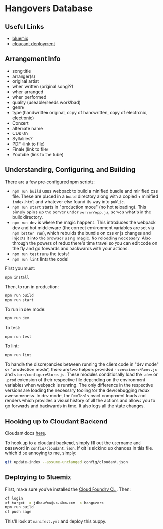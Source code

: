 # Hangovers Database

## Useful Links

  - [bluemix](http://bluemix.net)
  - [cloudant deployment](https://sage.cloudant.com/dashboard.html)

## Arrangement Info

  - song title
  - arranger(s)
  - original artist
  - when written (original song??)
  - when arranged
  - when performed
  - quality (useable/needs work/bad)
  - genre
  - type (handwritten original, copy of handwritten, copy of electronic, electronic)
  - Concert
  - alternate name
  - CDs On
  - Syllables?
  - PDF (link to file)
  - Finale (link to file)
  - Youtube (link to the tube)

## Understanding, Configuring, and Building

There are a few pre-configured npm scripts:

  - `npm run build` uses webpack to build a minified bundle and minified css
    file. These are placed in a `build` directory along with a copied + minified
    `index.html` and whatever else found its way into `public`.
  - `npm run start` starts in "production mode" (no hot reloading). This simply
    spins up the server under `server/app.js`, serves
    what's in the build directory.
  - `npm run dev` is where the magic happens. This introduces the webpack dev
    and hot middleware (the correct environment variables are set via `npm
    better run`), which rebuilds the bundle on css or js changes and injects it
    into the browser using magic. No reloading necessary! Also through the
    powers of redux there's time travel so you can edit code on the fly and
    go forwards and backwards with your actions.
  - `npm run test` runs the tests!
  - `npm run lint` lints the code!

First you must:

```
npm install
```

Then, to run in production:

```sh
npm run build
npm run start
```

To run in dev mode:

```sh
npm run dev
```

To test:

```sh
npm run test
```

To lint:

```
npm run lint
```

To handle the discrepancies between running the client code in "dev mode" or
"production mode", there are two helpers provided - `containers/Root.js` and
`store/configureStore.js`. These modules conditionally load the `.dev` or
`.prod` extension of their respective file depending on the environment
variables when webpack is running. The only difference in the respective
versions are loading the necessary tooling for the dev/debugging redux
awesomeness. In dev mode, the `DevTools` react component loads and renders which
provides a visual history of all the actions and allows you to go forwards and
backwards in time. It also logs all the state changes.

## Hooking up to Cloudant Backend

Cloudant docs [here](https://docs.cloudant.com/).

To hook up to a cloudant backend, simply fill out the username and password in
`config/cloudant.json`. If git is picking up changes in this file, which'd be
annoying to me, simply:

```sh
git update-index --assume-unchanged config/cloudant.json
```

## Deploying to Bluemix

First, make sure you've installed the
[Cloud Foundry CLI](https://console.ng.bluemix.net/docs/starters/install_cli.html).
Then:

```sh
cf login
cf target -o jdkaufma@us.ibm.com -s hangovers
npm run build
cf push sage
```

This'll look at `manifest.yml` and deploy this puppy.
